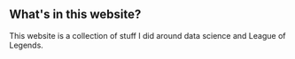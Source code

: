 ## What's in this website?

This website is a collection of stuff I did around data science and League of Legends. 


